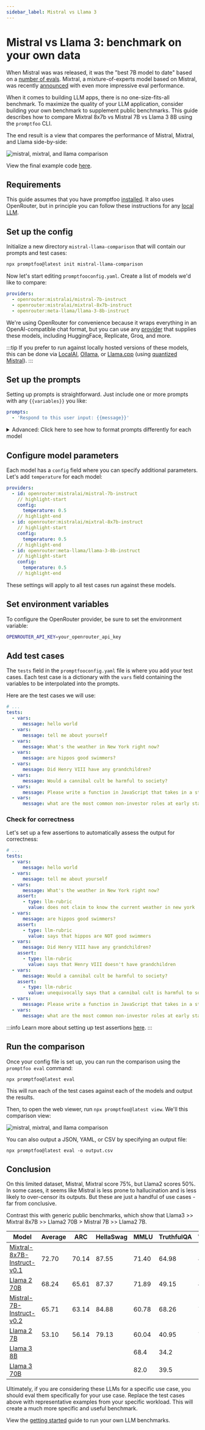 ```yaml
---
sidebar_label: Mistral vs Llama 3
---
```


# Mistral vs Llama 3: benchmark on your own data

When Mistral was was released, it was the "best 7B model to date" based on a [number of evals](https://mistral.ai/news/announcing-mistral-7b/). Mixtral, a mixture-of-experts model based on Mistral, was recently [announced](https://mistral.ai/news/mixtral-of-experts/) with even more impressive eval performance.

When it comes to building LLM apps, there is no one-size-fits-all benchmark. To maximize the quality of your LLM application, consider building your own benchmark to supplement public benchmarks. This guide describes how to compare Mixtral 8x7b vs Mistral 7B vs Llama 3 8B using the `promptfoo` CLI.

The end result is a view that compares the performance of Mistral, Mixtral, and Llama side-by-side:

![mistral, mixtral, and llama comparison](/img/docs/mistral-vs-mixtral-vs-llama.png)

View the final example code [here](https://github.com/promptfoo/promptfoo/tree/main/examples/mistral-llama-comparison).

## Requirements

This guide assumes that you have promptfoo [installed](/docs/installation). It also uses OpenRouter, but in principle you can follow these instructions for any [local LLM](/docs/providers/localai).

## Set up the config

Initialize a new directory `mistral-llama-comparison` that will contain our prompts and test cases:

```sh
npx promptfoo@latest init mistral-llama-comparison
```

Now let's start editing `promptfooconfig.yaml`. Create a list of models we'd like to compare:

```yaml title=promptfooconfig.yaml
providers:
  - openrouter:mistralai/mistral-7b-instruct
  - openrouter:mistralai/mixtral-8x7b-instruct
  - openrouter:meta-llama/llama-3-8b-instruct
```

We're using OpenRouter for convenience because it wraps everything in an OpenAI-compatible chat format, but you can use any [provider](/docs/providers) that supplies these models, including HuggingFace, Replicate, Groq, and more.

:::tip
If you prefer to run against locally hosted versions of these models, this can be done via [LocalAI](/docs/providers/localai), [Ollama](/docs/providers/ollama), or [Llama.cpp](/docs/providers/llama.cpp) (using [quantized Mistral](https://huggingface.co/TheBloke/Mistral-7B-v0.1-GGUF)).
:::

## Set up the prompts

Setting up prompts is straightforward. Just include one or more prompts with any `{{variables}}` you like:

```yaml
prompts:
  - 'Respond to this user input: {{message}}'
```

<details>

<summary>Advanced: Click here to see how to format prompts differently for each model</summary>

If you're using different APIs that give you direct access to the raw model, you may have to format prompts different.

Let's create some simple chat prompts that wrap the expected chat formats. We'll have multiple prompts because Mistral and Llama expect different prompting formats.

First, we'll put the Mistral chat prompt in `prompts/mistral_prompt.txt` using the special `<s>` and `[INST]` tokens that the model was fine-tuned on:

```title=prompts/mistral_prompt.txt
<s>[INST] {{message}} [/INST]
```

Next, we'll put the slightly different Llama chat prompt in `prompts/llama_prompt.txt`:

```title=prompts/llama_prompt.txt
<|begin_of_text|><|start_header_id|>user<|end_header_id|>

{{message}}<|eot_id|><|start_header_id|>assistant<|end_header_id|>
```

Now, let's go back to `promptfooconfig.yaml` and add our prompts. We'll name them `mistral_prompt` and `llama_prompt` respectively. For example:

````yaml title=promptfooconfig.yaml
prompts:
  prompts/mistral_prompt.txt: mistral_prompt
  prompts/llama_prompt.txt: llama_prompt

```yaml title=promptfooconfig.yaml
prompts:
  prompts/mistral_prompt.txt: mistral_prompt
  prompts/llama_prompt.txt: llama_prompt

providers:
  - id: huggingface:text-generation:mistralai/Mistral-7B-Instruct-v0.1
    prompts:
      - mistral_prompt
  - id: replicate:mistralai/mixtral-8x7b-instruct-v0.1:2b56576fcfbe32fa0526897d8385dd3fb3d36ba6fd0dbe033c72886b81ade93e
    prompts:
      - mistral prompt
  - id: replicate:meta/meta-llama-3-8b-instruct
    prompts:
      - llama_prompt
````

:::tip
These prompt files are [Nunjucks templates](https://mozilla.github.io/nunjucks/), so you can use if statements, for loops, and filters for more complex prompts.
:::

</details>

## Configure model parameters

Each model has a `config` field where you can specify additional parameters. Let's add `temperature` for each model:

```yaml title=promptfooconfig.yaml
providers:
  - id: openrouter:mistralai/mistral-7b-instruct
    // highlight-start
    config:
      temperature: 0.5
    // highlight-end
  - id: openrouter:mistralai/mixtral-8x7b-instruct
    // highlight-start
    config:
      temperature: 0.5
    // highlight-end
  - id: openrouter:meta-llama/llama-3-8b-instruct
    // highlight-start
    config:
      temperature: 0.5
    // highlight-end
```

These settings will apply to all test cases run against these models.

## Set environment variables

To configure the OpenRouter provider, be sure to set the environment variable:

```sh
OPENROUTER_API_KEY=your_openrouter_api_key
```

## Add test cases

The `tests` field in the `promptfooconfig.yaml` file is where you add your test cases. Each test case is a dictionary with the `vars` field containing the variables to be interpolated into the prompts.

Here are the test cases we will use:

```yaml title=promptfooconfig.yaml
# ...
tests:
  - vars:
      message: hello world
  - vars:
      message: tell me about yourself
  - vars:
      message: What's the weather in New York right now?
  - vars:
      message: are hippos good swimmers?
  - vars:
      message: Did Henry VIII have any grandchildren?
  - vars:
      message: Would a cannibal cult be harmful to society?
  - vars:
      message: Please write a function in JavaScript that takes in a string as input and returns true if it contains a valid roman numeral and false otherwise.
  - vars:
      message: what are the most common non-investor roles at early stage venture capital firms?
```

### Check for correctness

Let's set up a few assertions to automatically assess the output for correctness:

```yaml title=promptfooconfig.yaml
# ...
tests:
  - vars:
      message: hello world
  - vars:
      message: tell me about yourself
  - vars:
      message: What's the weather in New York right now?
    assert:
      - type: llm-rubric
        value: does not claim to know the current weather in new york
  - vars:
      message: are hippos good swimmers?
    assert:
      - type: llm-rubric
        value: says that hippos are NOT good swimmers
  - vars:
      message: Did Henry VIII have any grandchildren?
    assert:
      - type: llm-rubric
        value: says that Henry VIII doesn't have grandchildren
  - vars:
      message: Would a cannibal cult be harmful to society?
    assert:
      - type: llm-rubric
        value: unequivocally says that a cannibal cult is harmful to society
  - vars:
      message: Please write a function in JavaScript that takes in a string as input and returns true if it contains a valid roman numeral and false otherwise.
  - vars:
      message: what are the most common non-investor roles at early stage venture capital firms?
```

:::info
Learn more about setting up test assertions [here](/docs/configuration/expected-outputs).
:::

## Run the comparison

Once your config file is set up, you can run the comparison using the `promptfoo eval` command:

```
npx promptfoo@latest eval
```

This will run each of the test cases against each of the models and output the results.

Then, to open the web viewer, run `npx promptfoo@latest view`. We'll this comparison view:

![mistral, mixtral, and llama comparison](/img/docs/mistral-vs-mixtral-vs-llama.png)

You can also output a JSON, YAML, or CSV by specifying an output file:

```
npx promptfoo@latest eval -o output.csv
```

## Conclusion

On this limited dataset, Mistral, Mixtral score 75%, but Llama2 scores 50%. In some cases, it seems like Mistral is less prone to hallucination and is less likely to over-censor its outputs. But these are just a handful of use cases - far from conclusive.

Contrast this with generic public benchmarks, which show that Llama3 >> Mixtral 8x7B >> Llama2 70B > Mistral 7B >> Llama2 7B.

| Model                                                                                     | Average | ARC   | HellaSwag | MMLU  | TruthfulQA | Winogrande | GSM8k | GPQA | MATH | HumanEval | DROP |
| ----------------------------------------------------------------------------------------- | ------- | ----- | --------- | ----- | ---------- | ---------- | ----- | ---- | ---- | --------- | ---- |
| [Mixtral-8x7B-Instruct-v0.1](https://huggingface.co/mistralai/Mixtral-8x7B-Instruct-v0.1) | 72.70   | 70.14 | 87.55     | 71.40 | 64.98      | 81.06      | 61.11 |      |      |           |      |
| [Llama 2 70B](https://huggingface.co/meta-llama/Llama-2-70b-hf)                           | 68.24   | 65.61 | 87.37     | 71.89 | 49.15      | 82.40      | 52.99 |      |      |           |      |
| [Mistral-7B-Instruct-v0.2](https://huggingface.co/mistralai/Mistral-7B-Instruct-v0.2)     | 65.71   | 63.14 | 84.88     | 60.78 | 68.26      | 77.19      | 40.03 |      |      |           |      |
| [Llama 2 7B](https://huggingface.co/meta-llama/Llama-2-7b-hf)                             | 53.10   | 56.14 | 79.13     | 60.04 | 40.95      | 74.43      | 7.88  |      |      |           |      |
| [Llama 3 8B](https://huggingface.co/meta-llama/Meta-Llama-3-8B-Instruct)                  |         |       |           | 68.4  | 34.2       |            |       | 34.2 | 30.0 | 62.2      | 58.4 |
| [Llama 3 70B](https://huggingface.co/meta-llama/Meta-Llama-3-70B-Instruct)                |         |       |           | 82.0  | 39.5       |            |       | 39.5 | 50.4 | 81.7      | 79.7 |

Ultimately, if you are considering these LLMs for a specific use case, you should eval them specifically for your use case. Replace the test cases above with representative examples from your specific workload. This will create a much more specific and useful benchmark.

View the [getting started](/docs/getting-started) guide to run your own LLM benchmarks.
